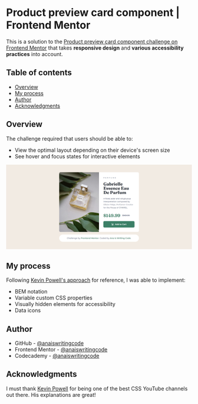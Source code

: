 # Product preview card component | Frontend Mentor

This is a solution to the [Product preview card component challenge on Frontend Mentor](https://www.frontendmentor.io/challenges/product-preview-card-component-GO7UmttRfa) that takes **responsive design** and **various accessibility practices** into account.

## Table of contents

- [Overview](#overview)
- [My process](#my-process)
- [Author](#author)
- [Acknowledgments](#acknowledgments)

## Overview

The challenge required that users should be able to:

- View the optimal layout depending on their device's screen size
- See hover and focus states for interactive elements

![Screenshot of the finished solution](images/finished-screenshot.PNG)

## My process

Following [Kevin Powell's approach](https://youtu.be/B2WL6KkqhLQ?si=zhP2SIuiuj9RpvFl) for reference, I was able to implement:

- BEM notation
- Variable custom CSS properties
- Visually hidden elements for accessibility
- Data icons

## Author

- GitHub - [@anaiswritingcode](https://github.com/anaiswritingcode)
- Frontend Mentor - [@anaiswritingcode](https://www.frontendmentor.io/profile/anaiswritingcode)
- Codecademy - [@anaiswritingcode](https://www.codecademy.com/profiles/anaiswritingcode)

## Acknowledgments

I must thank [Kevin Powell](https://www.youtube.com/@KevinPowell) for being one of the best CSS YouTube channels out there. His explanations are great!

